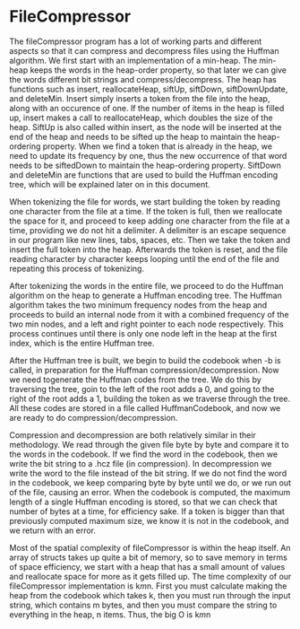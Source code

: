 # FileCompressor

The fileCompressor program has a lot of working parts and different aspects so that it can 
compress and decompress files using the Huffman algorithm. We first start with an 
implementation of a min-heap. The min-heap keeps the words in the heap-order property, so that 
later we can give the words different bit strings and compress/decompress. The heap has 
functions such as insert, reallocateHeap, siftUp, siftDown, siftDownUpdate, and deleteMin. 
Insert simply inserts a token from the file into the heap, along with an occurence of one. If the 
number of items in the heap is filled up, insert makes a call to reallocateHeap, which doubles the 
size of the heap. SiftUp is also called within insert, as the node will be inserted at the end of the 
heap and needs to be sifted up the heap to maintain the heap-ordering property. When we find a 
token that is already in the heap, we need to update its frequency by one, thus the new 
occurrence of that word needs to be siftedDown to maintain the heap-ordering property. 
SiftDown and deleteMin are functions that are used to build the Huffman encoding tree, which 
will be explained later on in this document.

When tokenizing the file for words, we start building the token by reading one character 
from the file at a time. If the token is full, then we reallocate the space for it, and proceed to keep 
adding one character from the file at a time, providing we do not hit a delimiter. A delimiter is an 
escape sequence in our program like new lines, tabs, spaces, etc. Then we take the token and 
insert the full token into the heap. Afterwards the token is reset, and the file reading character by 
character keeps looping until the end of the file and repeating this process of tokenizing.

After tokenizing the words in the entire file, we proceed to do the Huffman algorithm on 
the heap to generate a Huffman encoding tree. The Huffman algorithm takes the two minimum 
frequency nodes from the heap and proceeds to build an internal node from it with a combined 
frequency of the two min nodes, and a left and right pointer to each node respectively. This 
process continues until there is only one node left in the heap at the first index, which is the 
entire Huffman tree.

After the Huffman tree is built, we begin to build the codebook when -b is called, in 
preparation for the Huffman compression/decompression. Now we need togenerate the Huffman
codes from the tree. We do this by traversing the tree, goin to the left of the root adds a 0, and 
going to the right of the root adds a 1, building the token as we traverse through the tree. All 
these codes are stored in a file called HuffmanCodebook, and now we are ready to do
compression/decompression.

Compression and decompression are both relatively similar in their methodology. We 
read through the given file byte by byte and compare it to the words in the codebook. If we find the word in the codebook, then we write the bit string to a .hcz file (in compression). In 
decompression we write the word to the file instead of the bit string. If we do not find the word 
in the codebook, we keep comparing byte by byte until we do, or we run out of the file, causing
an error. When the codebook is computed, the maximum length of a single Huffman encoding is 
stored, so that we can check that number of bytes at a time, for efficiency sake. If a token is 
bigger than that previously computed maximum size, we know it is not in the codebook, and we 
return with an error.

Most of the spatial complexity of fileCompressor is within the heap itself. An array of 
structs takes up quite a bit of memory, so to save memory in terms of space efficiency, we start 
with a heap that has a small amount of values and reallocate space for more as it gets filled up. 
The time complexity of our fileCompressor implementation is k*m*n. First you must calculate 
making the heap from the codebook which takes k, then you must run through the input string, 
which contains m bytes, and then you must compare the string to everything in the heap, n items. 
Thus, the big O is k*m*n
